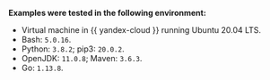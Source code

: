 **Examples were tested in the following environment:**

- Virtual machine in {{ yandex-cloud }} running Ubuntu 20.04 LTS.
- Bash: `5.0.16`.
- Python: `3.8.2`; pip3: `20.0.2`.
- OpenJDK: `11.0.8`; Maven: `3.6.3`.
- Go: `1.13.8`.

